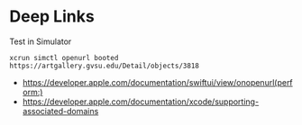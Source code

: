 # Deep Links

Test in Simulator

```
xcrun simctl openurl booted https://artgallery.gvsu.edu/Detail/objects/3818
```

- <https://developer.apple.com/documentation/swiftui/view/onopenurl(perform:)>
- <https://developer.apple.com/documentation/xcode/supporting-associated-domains>
